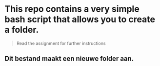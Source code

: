 # This repo contains a very simple bash script that allows you to create a folder.
> Read the assignment for further instructions

## Dit bestand maakt een nieuwe folder aan.
